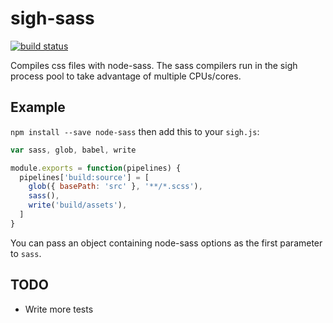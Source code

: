 # sigh-sass

[![build status](https://circleci.com/gh/sighjs/sigh-sass.png)](https://circleci.com/gh/sighjs/sigh-sass)

Compiles css files with node-sass. The sass compilers run in the sigh process pool to take advantage of multiple CPUs/cores.

## Example

`npm install --save node-sass` then add this to your `sigh.js`:
```javascript
var sass, glob, babel, write

module.exports = function(pipelines) {
  pipelines['build:source'] = [
    glob({ basePath: 'src' }, '**/*.scss'),
    sass(),
    write('build/assets'),
  ]
}
```

You can pass an object containing node-sass options as the first parameter to `sass`.

## TODO
 * Write more tests
